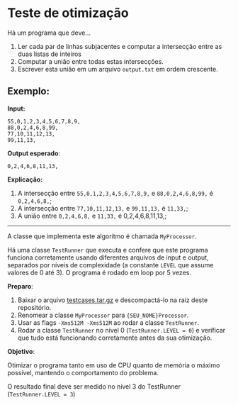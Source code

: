 # Teste de otimização

Há um programa que deve...
 
1. Ler cada par de linhas subjacentes e computar a intersecção entre as duas listas de inteiros
2. Computar a união entre todas estas intersecções.
3. Escrever esta união em um arquivo `output.txt` em ordem crescente. 

## Exemplo:
**Input:**
```
55,0,1,2,3,4,5,6,7,8,9,
88,0,2,4,6,8,99,
77,10,11,12,13,
99,11,13,
```

**Output esperado**:
```
0,2,4,6,8,11,13,
```

**Explicação:**

1. A intersecção entre `55,0,1,2,3,4,5,6,7,8,9,` e `88,0,2,4,6,8,99,` é `0,2,4,6,8,`;
2. A intersecção entre `77,10,11,12,13,` e `99,11,13,` é `11,33,`;
3. A união entre `0,2,4,6,8,` e `11,33,` é 0,2,4,6,8,11,13,;

---

A classe que implementa este algoritmo é chamada `MyProcessor`.

Há uma classe `TestRunner` que executa e confere que este programa funciona corretamente usando diferentes arquivos de input e output, separados por níveis de complexidade (a constante `LEVEL` que assume valores de 0 até 3). O programa é rodado em loop por 5 vezes.


**Preparo**:

1. Baixar o arquivo [testcases.tar.gz](https://transfer.sh/yRJWr/testcases.tar.gz) e descompactá-lo na raiz deste repositório.
2. Renomear a classe `MyProcessor` para `{SEU_NOME}Processor`.
3. Usar as flags `-Xms512M -Xms512M` ao rodar a classe `TestRunner`.
4. Rodar a classe `TestRunner` no nível 0 (`TestRunner.LEVEL = 0`) e verificar que tudo está funcionando corretamente antes da sua otimização.

**Objetivo**:

Otimizar o programa tanto em uso de CPU quanto de memória o máximo possível, mantendo o comportamento do problema.

O resultado final deve ser medido no nível 3 do TestRunner (`TestRunner.LEVEL = 3`)
